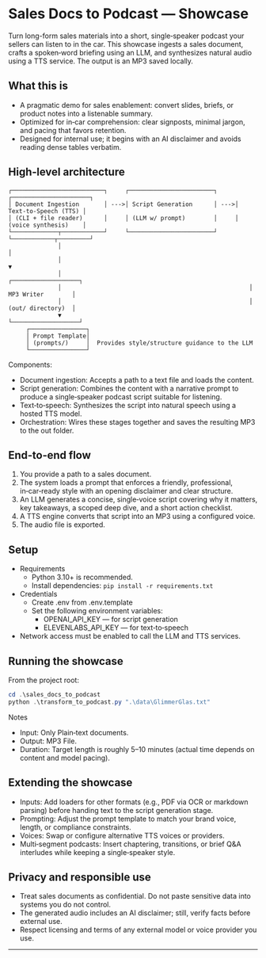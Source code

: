 

# Sales Docs to Podcast — Showcase

Turn long-form sales materials into a short, single‑speaker podcast your sellers can listen to in the car. This showcase ingests a sales document, crafts a spoken‑word briefing using an LLM, and synthesizes natural audio using a TTS service. The output is an MP3 saved locally.

## What this is
- A pragmatic demo for sales enablement: convert slides, briefs, or product notes into a listenable summary.
- Optimized for in‑car comprehension: clear signposts, minimal jargon, and pacing that favors retention.
- Designed for internal use; it begins with an AI disclaimer and avoids reading dense tables verbatim.

## High‑level architecture
```
┌──────────────────────────┐     ┌────────────────────────┐     ┌──────────────────────┐
│ Document Ingestion       │ --->│ Script Generation      │ --->│ Text‑to‑Speech (TTS) │
│ (CLI + file reader)      │     │ (LLM w/ prompt)        │     │ (voice synthesis)    │
└─────────────┬────────────┘     └────────────────────────┘     └────────────┬─────────┘
              │                                                              │
              │                                                              ▼
              │                                                     ┌───────────────────┐
              │                                                     │ MP3 Writer        │
              │                                                     │ (out/ directory)  │
              ▼                                                     └───────────────────┘
     ┌────────────────┐
     │ Prompt Template│
     │ (prompts/)     │  Provides style/structure guidance to the LLM
     └────────────────┘
```

Components:
- Document ingestion: Accepts a path to a text file and loads the content.
- Script generation: Combines the content with a narrative prompt to produce a single‑speaker podcast script suitable for listening.
- Text‑to‑speech: Synthesizes the script into natural speech using a hosted TTS model.
- Orchestration: Wires these stages together and saves the resulting MP3 to the out folder.

## End‑to‑end flow
1. You provide a path to a sales document.
2. The system loads a prompt that enforces a friendly, professional, in‑car‑ready style with an opening disclaimer and clear structure.
3. An LLM generates a concise, single‑voice script covering why it matters, key takeaways, a scoped deep dive, and a short action checklist.
4. A TTS engine converts that script into an MP3 using a configured voice.
5. The audio file is exported.

## Setup
- Requirements
  - Python 3.10+ is recommended.
  - Install dependencies: `pip install -r requirements.txt`
- Credentials
  - Create .env from .env.template
  - Set the following environment variables:
    - OPENAI_API_KEY — for script generation
    - ELEVENLABS_API_KEY — for text‑to‑speech
- Network access must be enabled to call the LLM and TTS services.

## Running the showcase
From the project root:

```powershell
cd .\sales_docs_to_podcast
python .\transform_to_podcast.py ".\data\GlimmerGlas.txt"
```

Notes
- Input: Only Plain‑text documents.
- Output: MP3 File.
- Duration: Target length is roughly 5–10 minutes (actual time depends on content and model pacing).

## Extending the showcase
- Inputs: Add loaders for other formats (e.g., PDF via OCR or markdown parsing) before handing text to the script generation stage.
- Prompting: Adjust the prompt template to match your brand voice, length, or compliance constraints.
- Voices: Swap or configure alternative TTS voices or providers.
- Multi‑segment podcasts: Insert chaptering, transitions, or brief Q&A interludes while keeping a single‑speaker style.

## Privacy and responsible use
- Treat sales documents as confidential. Do not paste sensitive data into systems you do not control.
- The generated audio includes an AI disclaimer; still, verify facts before external use.
- Respect licensing and terms of any external model or voice provider you use.

---
